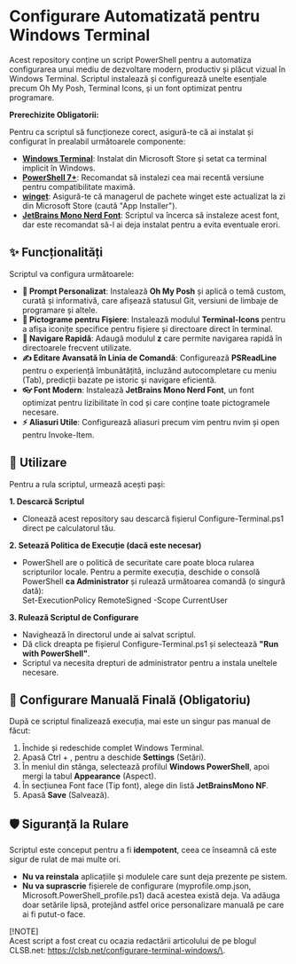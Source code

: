 # **Configurare Automatizată pentru Windows Terminal**

Acest repository conține un script PowerShell pentru a automatiza configurarea unui mediu de dezvoltare modern, productiv și plăcut vizual în Windows Terminal. Scriptul instalează și configurează unelte esențiale precum Oh My Posh, Terminal Icons, și un font optimizat pentru programare.

**Prerechizite Obligatorii:**

Pentru ca scriptul să funcționeze corect, asigură-te că ai instalat și configurat în prealabil următoarele componente:

* [**Windows Terminal**](https://github.com/microsoft/terminal): Instalat din Microsoft Store și setat ca terminal implicit în Windows.  
* [**PowerShell 7+**](https://github.com/PowerShell/PowerShell): Recomandat să instalezi cea mai recentă versiune pentru compatibilitate maximă.  
* [**winget**](https://learn.microsoft.com/en-us/windows/package-manager/winget/): Asigură-te că managerul de pachete winget este actualizat la zi din Microsoft Store (caută "App Installer").  
* [**JetBrains Mono Nerd Font**](https://www.nerdfonts.com/font-downloads): Scriptul va încerca să instaleze acest font, dar este recomandat să-l ai deja instalat pentru a evita eventuale erori.

## **✨ Funcționalități**

Scriptul va configura următoarele:

* **🎨 Prompt Personalizat**: Instalează **Oh My Posh** și aplică o temă custom, curată și informativă, care afișează statusul Git, versiuni de limbaje de programare și altele.  
* **📁 Pictograme pentru Fișiere**: Instalează modulul **Terminal-Icons** pentru a afișa iconițe specifice pentru fișiere și directoare direct în terminal.  
* **🚀 Navigare Rapidă**: Adaugă modulul **z** care permite navigarea rapidă în directoarele frecvent utilizate.  
* **✍️ Editare Avansată în Linia de Comandă**: Configurează **PSReadLine** pentru o experiență îmbunătățită, incluzând autocompletare cu meniu (Tab), predicții bazate pe istoric și navigare eficientă.  
* **👓 Font Modern**: Instalează **JetBrains Mono Nerd Font**, un font optimizat pentru lizibilitate în cod și care conține toate pictogramele necesare.  
* **⚡ Aliasuri Utile**: Configurează aliasuri precum vim pentru nvim și open pentru Invoke-Item.

## **🚀 Utilizare**

Pentru a rula scriptul, urmează acești pași:

**1\. Descarcă Scriptul**

* Clonează acest repository sau descarcă fișierul Configure-Terminal.ps1 direct pe calculatorul tău.

**2\. Setează Politica de Execuție (dacă este necesar)**

* PowerShell are o politică de securitate care poate bloca rularea scripturilor locale. Pentru a permite execuția, deschide o consolă PowerShell **ca Administrator** și rulează următoarea comandă (o singură dată):  
  Set-ExecutionPolicy RemoteSigned \-Scope CurrentUser

**3\. Rulează Scriptul de Configurare**

* Navighează în directorul unde ai salvat scriptul.  
* Dă click dreapta pe fișierul Configure-Terminal.ps1 și selectează **"Run with PowerShell"**.  
* Scriptul va necesita drepturi de administrator pentru a instala uneltele necesare.

## **🔧 Configurare Manuală Finală (Obligatoriu)**

După ce scriptul finalizează execuția, mai este un singur pas manual de făcut:

1. Închide și redeschide complet Windows Terminal.  
2. Apasă Ctrl \+ , pentru a deschide **Settings** (Setări).  
3. În meniul din stânga, selectează profilul **Windows PowerShell**, apoi mergi la tabul **Appearance** (Aspect).  
4. În secțiunea Font face (Tip font), alege din listă **JetBrainsMono NF**.  
5. Apasă **Save** (Salvează).

## **🛡️ Siguranță la Rulare**

Scriptul este conceput pentru a fi **idempotent**, ceea ce înseamnă că este sigur de rulat de mai multe ori.

* **Nu va reinstala** aplicațiile și modulele care sunt deja prezente pe sistem.  
* **Nu va suprascrie** fișierele de configurare (myprofile.omp.json, Microsoft.PowerShell\_profile.ps1) dacă acestea există deja. Va adăuga doar setările lipsă, protejând astfel orice personalizare manuală pe care ai fi putut-o face.

\[\!NOTE\]  
Acest script a fost creat cu ocazia redactării articolului de pe blogul CLSB.net: https://clsb.net/configurare-terminal-windows/\.
